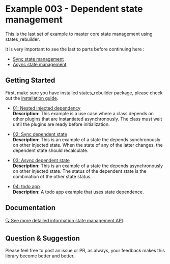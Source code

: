 # Example 003 - Dependent state management


This is the last set of example to master core state management using states_rebuilder. 

It is very important to see the last to parts before continuing here :
* [Sync state management]((./../ex001_00_sync_global_and_local_state))
* [Async state management]((./../ex002_00_async_global_and_local_state))

## Getting Started
First, make sure you have installed states_rebuilder package, please check out the [installation guide](https://github.com/GIfatahTH/states_rebuilder/tree/master/states_rebuilder_package#getting-started-with-states_rebuilder). 


- [01: Nested injected dependency](https://github.com/GIfatahTH/states_rebuilder/blob/dev/examples/ex003_00_dependent_state_management/lib/ex_001_00_nested_repository_dependencies.dart)
   <br />**Description:**
  This example is a use case where a class depends on other plugins that are instantiated asynchronously. The class must wait until the plugins are ready before initialization.

- [02: Sync dependent state](https://github.com/GIfatahTH/states_rebuilder/blob/dev/examples/ex003_00_dependent_state_management/lib/ex_002_00_sync_dependent_model.dart)
   <br />**Description:**
  This is an example of a state the depends synchronously on other injected state. When the state of any of the latter changes, the dependent state should recalculate.

- [03: Async dependent state](https://github.com/GIfatahTH/states_rebuilder/blob/dev/examples/ex003_00_dependent_state_management/lib/ex_003_00_async_dependent_model.dart)
   <br />**Description:**
  This is an example of a state the depends asynchronously on other injected state. The status of the dependent state is the combination of the other state status.

- [04: todo app](https://github.com/GIfatahTH/states_rebuilder/blob/dev/examples/ex003_00_dependent_state_management/lib/ex_003_00_async_dependent_model.dart)
   <br />**Description:**
  A todo app example that uses state dependence.


## Documentation
[🔍 See more detailed information state management API](https://github.com/GIfatahTH/states_rebuilder/wiki/home).


## Question & Suggestion
Please feel free to post an issue or PR, as always, your feedback makes this library become better and better.
